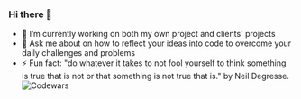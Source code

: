 ### Hi there 👋
- 🔭 I’m currently working on both my own project and clients' projects
- 💬 Ask me about on how to reflect your ideas into code to overcome your daily challenges and problems
- ⚡ Fun fact: "do whatever it takes to not fool yourself to think something is true that is not or that something is not true that is."
by Neil Degresse.
![Codewars](https://github.r2v.ch/codewars?user=Adel%20Abdulazeem&name=true&top_languages=true)
